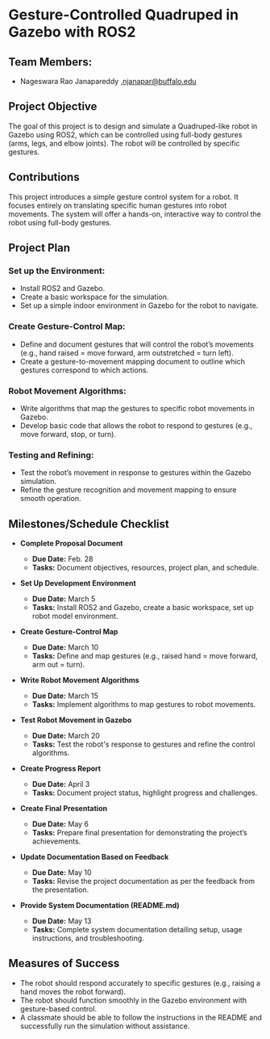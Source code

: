 # Gesture-Controlled Quadruped in Gazebo with ROS2

## Team Members:

- Nageswara Rao Janapareddy ,njanapar@buffalo.edu

## Project Objective
The goal of this project is to design and simulate a Quadruped-like robot in Gazebo using ROS2, which can be controlled using full-body gestures (arms, legs, and elbow joints). The robot will be controlled by specific gestures.

## Contributions
This project introduces a simple gesture control system for a robot. It focuses entirely on translating specific human gestures into robot movements. The system will offer a hands-on, interactive way to control the robot using full-body gestures.

## Project Plan

### Set up the Environment:
- Install ROS2 and Gazebo.
- Create a basic workspace for the simulation.
- Set up a simple indoor environment in Gazebo for the robot to navigate.

### Create Gesture-Control Map:
- Define and document gestures that will control the robot’s movements (e.g., hand raised = move forward, arm outstretched = turn left).
- Create a gesture-to-movement mapping document to outline which gestures correspond to which actions.

### Robot Movement Algorithms:
- Write algorithms that map the gestures to specific robot movements in Gazebo.
- Develop basic code that allows the robot to respond to gestures (e.g., move forward, stop, or turn).

### Testing and Refining:
- Test the robot’s movement in response to gestures within the Gazebo simulation.
- Refine the gesture recognition and movement mapping to ensure smooth operation.

## Milestones/Schedule Checklist

- **Complete Proposal Document**  
  - **Due Date:** Feb. 28  
  - **Tasks:** Document objectives, resources, project plan, and schedule.

- **Set Up Development Environment**  
  
  - **Due Date:** March 5  
  - **Tasks:** Install ROS2 and Gazebo, create a basic workspace, set up robot model environment.

- **Create Gesture-Control Map**  
  
  - **Due Date:** March 10  
  - **Tasks:** Define and map gestures (e.g., raised hand = move forward, arm out = turn).

- **Write Robot Movement Algorithms**  
   
  - **Due Date:** March 15  
  - **Tasks:** Implement algorithms to map gestures to robot movements.

- **Test Robot Movement in Gazebo**  
  
  - **Due Date:** March 20  
  - **Tasks:** Test the robot's response to gestures and refine the control algorithms.

- **Create Progress Report**  
  - **Due Date:** April 3  
  - **Tasks:** Document project status, highlight progress and challenges.

- **Create Final Presentation**  
  - **Due Date:** May 6  
  - **Tasks:** Prepare final presentation for demonstrating the project’s achievements.

- **Update Documentation Based on Feedback**  
  - **Due Date:** May 10  
  - **Tasks:** Revise the project documentation as per the feedback from the presentation.

- **Provide System Documentation (README.md)**  
  - **Due Date:** May 13  
  - **Tasks:** Complete system documentation detailing setup, usage instructions, and troubleshooting.

## Measures of Success
- The robot should respond accurately to specific gestures (e.g., raising a hand moves the robot forward).
- The robot should function smoothly in the Gazebo environment with gesture-based control.
- A classmate should be able to follow the instructions in the README and successfully run the simulation without assistance.
